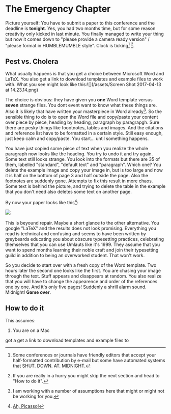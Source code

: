 # The Emergency Chapter

Picture yourself: You have to submit a paper to this conference and the deadline is **tonight**. Yes, you had two months time, but for some reason creativity only kicked in last minute. You finally managed to write your thing but now it comes down to "please provide a camera ready version" / "please format in HUMBLEMUMBLE style". Clock is ticking[^2] [^4].

## Pest vs. Cholera

What usually happens is that you get a choice between Microsoft Word and LaTeX. You also get a link to download templates and example files to work with. What you see might look like this:![](/assets/Screen Shot 2017-04-13 at 14.23.14.png)

The choice is obvious: they have given you **one** Word template versus **seven** strange files. You dont event want to know what these things are. Also it is likely that have written your masterpiece in Word already[^1]. So the sensible thing to do is to open the Word file and copy/paste your content over piece by piece, heading by heading, paragraph by paragrapgh. Sure there are pesky things like foootnotes, tables and images. And the citations and reference list have to be formatted in a certain style. Still easy enough, just keep calm and copy/paste. You start... until something happens.

You have just copied some piece of text when you realize the whole paragraph now looks like the heading. You try to undo it and try again. Some text still looks strange. You look into the formats but there are 35 of them, labelled "standard", "default text" and "paragraph". Which one? You delete the example image and copy your image in, but is too large and now it is half on the bottom of page 3 and half outside the page. Also the footnotes are suddenly gone. Attempts to fix this result in more chaos. Some text is behind the picture, and trying to delete the table in the example that you don't need also deletes some text on another page. 

By now your paper looks like this[^3]: 

![](/assets/Pablo_Picasso,_1911,_The_Poet_%28Le_poète%29,_Céret,_oil_on_linen,_131.2_×_89.5_cm,_The_Solomon_R._Guggenheim_Foundation,_Peggy_Guggenheim_Collection,_Venice.jpg)

This is beyound repair. Maybe a short glance to the other alternative. You google "LaTeX" and the results does not look promising. Everything you read is technical and confusing and seems to have been written by greybeards educating you about obscure typesetting practices, celebrating themselves that you can use Umlauts like it's 1999. They assume that you want to spend months learning their noble craft and join their typesetting guild in addition to being an overworked student. That won't work.  

So you decide to start over with a fresh copy of the Word template. Two hours later the second one looks like the first. You are chasing your image through the text. Stuff appears and disappears at random. You also realize that you will have to change the appearence and order of the references one by one. And it's only five pages! Suddenly a shrill alarm sound. Midnight! **Game over**. 

## How to do it

This assumes: 

1. You are on a Mac 

got a get a link to download templates and example files to

 

[^1]: I am working with a number of assumptions here that might or might not be working for you. 

[^2]: Some conferences or journals have friendly editors that accept your half-formatted contribution by e-mail but some have automated systems that SHUT. DOWN. AT. MIDNIGHT.  

[^3]: [Ah, Picasso!](https://en.wikipedia.org/wiki/File:Pablo_Picasso,_1911,_The_Poet_%28Le_po%C3%A8te%29,_C%C3%A9ret,_oil_on_linen,_131.2_%C3%97_89.5_cm,_The_Solomon_R._Guggenheim_Foundation,_Peggy_Guggenheim_Collection,_Venice.jpg "Ah, Picasso!")

[^4]: If you are really in a hurry you might skip the next section and head to "How to do it".

